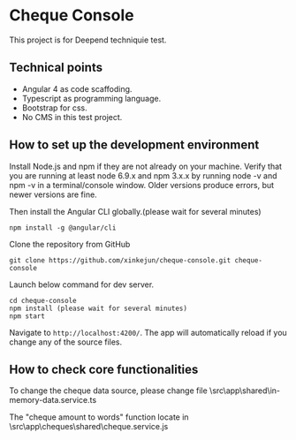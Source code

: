 # Cheque Console

This project is for Deepend techniquie test.

## Technical points

- Angular 4 as code scaffoding.
- Typescript as programming language.
- Bootstrap for css.
- No CMS in this test project.

## How to set up the development environment

Install Node.js and npm if they are not already on your machine.
Verify that you are running at least node 6.9.x and npm 3.x.x by running node -v and npm -v in a terminal/console window. Older versions produce errors, but newer versions are fine.

Then install the Angular CLI globally.(please wait for several minutes)
```
npm install -g @angular/cli
```
Clone the repository from GitHub
```
git clone https://github.com/xinkejun/cheque-console.git cheque-console
```
Launch below command for dev server.
```
cd cheque-console
npm install (please wait for several minutes)
npm start
```
Navigate to `http://localhost:4200/`. The app will automatically reload if you change any of the source files.

## How to check core functionalities

To change the cheque data source, please change file \src\app\shared\in-memory-data.service.ts

The "cheque amount to words" function locate in \src\app\cheques\shared\cheque.service.js